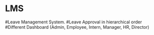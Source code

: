 # LMS
#Leave Management System.
#Leave Approval in hierarchical order
#Different Dashboard (Admin, Employee, Intern, Manager, HR, Director)
